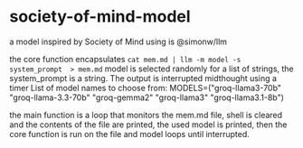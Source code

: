 # society-of-mind-model
a model inspired by Society of Mind using is @simonw/llm 

the core function encapsulates `cat mem.md | llm -m model -s system_prompt  > mem.md`
model is selected randomly for a list of strings, the system_prompt is a string. The output is interrupted midthought using a timer
List of model names to choose from:
MODELS=("groq-llama3-70b" "groq-llama-3.3-70b" "groq-gemma2" "groq-llama3" "groq-llama3.1-8b") 

the main function is a loop that monitors the mem.md file, shell is cleared and the contents of the file are printed, the used model is printed, then the core function is run on the file and model loops until interrupted.
